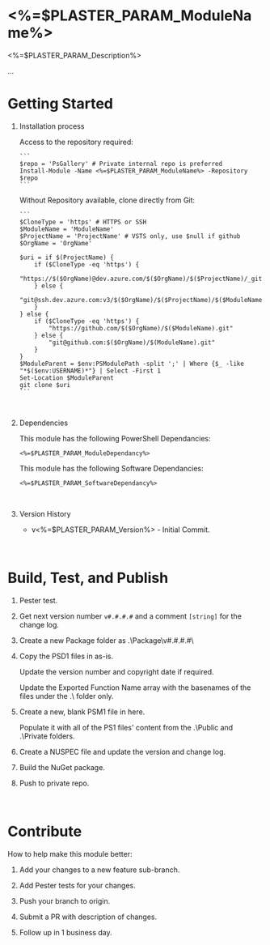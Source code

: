 # <%=$PLASTER_PARAM_ModuleName%>

<%=$PLASTER_PARAM_Description%>

...

# Getting Started
1.	Installation process 

    Access to the repository required:

        ```
        $repo = 'PsGallery' # Private internal repo is preferred
        Install-Module -Name <%=$PLASTER_PARAM_ModuleName%> -Repository $repo
        ```

    Without Repository available, clone directly from Git:

        ```
        $CloneType = 'https' # HTTPS or SSH
        $ModuleName = 'ModuleName'
        $ProjectName = 'ProjectName' # VSTS only, use $null if github
        $OrgName = 'OrgName'

        $uri = if $(ProjectName) {
            if ($CloneType -eq 'https') {
                "https://$($OrgName)@dev.azure.com/$($OrgName)/$($ProjectName)/_git/$($ModuleName)"
            } else {
                "git@ssh.dev.azure.com:v3/$($OrgName)/$($ProjectName)/$($ModuleName)"
            }
        } else {
            if ($CloneType -eq 'https') {
                "https://github.com/$($OrgName)/$($ModuleName).git"
            } else {
                "git@github.com:$($OrgName)/$(ModuleName).git"
            }
        }
        $ModuleParent = $env:PSModulePath -split ';' | Where {$_ -like "*$($env:USERNAME)*"} | Select -First 1
        Set-Location $ModuleParent
        git clone $uri
        ```

<br>

2.	Dependencies

    This module has the following PowerShell Dependancies:
    
        <%=$PLASTER_PARAM_ModuleDependancy%>

    This module has the following Software Dependancies:
    
        <%=$PLASTER_PARAM_SoftwareDependancy%>

<br>

3.	Version History

    - v<%=$PLASTER_PARAM_Version%> - Initial Commit.

<br>



# Build, Test, and Publish

1.  Pester test. 

2.  Get next version number `v#.#.#.#` and a comment `[string]` for the change log.

3.  Create a new Package folder as .\Package\v#.#.#.#\

4.  Copy the PSD1 files in as-is.

    Update the version number and copyright date if required.

	Update the Exported Function Name array with the basenames of the files under the .\ folder only.

5.  Create a new, blank PSM1 file in here. 

    Populate it with all of the PS1 files' content from the .\Public and .\Private folders.

6.  Create a NUSPEC file and update the version and change log.

7.  Build the NuGet package.

8.  Push to private repo.


<br>


# Contribute
How to help make this module better: 

1.  Add your changes to a new feature sub-branch.

2.  Add Pester tests for your changes.

3.  Push your branch to origin.

4.  Submit a PR with description of changes.

5.  Follow up in 1 business day.


<br>

